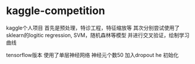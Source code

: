 # kaggle-competition
kaggle个人项目
首先是预处理，特诊工程，特征缩放等
其次分别尝试使用了 sklearn的logitic regression, SVM，随机森林等模型
并进行交叉验证，绘制学习曲线

tensorflow版本 使用了单层神经网络 
神经元个数50
加入dropout
he 初始化
